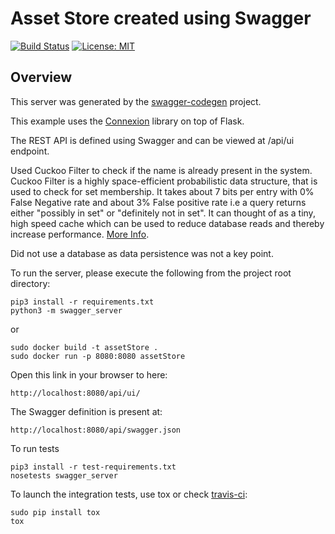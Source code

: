 # Asset Store created using Swagger
 <a href="https://travis-ci.org/sagarkrkv/assetStore"><img src="https://travis-ci.org/sagarkrkv/assetStore.svg" alt="Build Status"></a> [![License: MIT](https://img.shields.io/badge/License-MIT-blue.svg)](/LICENSE)

## Overview
This server was generated by the [swagger-codegen](https://github.com/swagger-api/swagger-codegen) project.

This example uses the [Connexion](https://github.com/zalando/connexion) library on top of Flask.

The REST API is defined using Swagger and can be viewed at /api/ui endpoint.

Used Cuckoo Filter to check if the name is already present in the system. Cuckoo Filter is a highly space-efficient probabilistic data structure, that is used to check for set membership. It takes about 7 bits per entry with 0% False Negative rate and about 3% False positive rate i.e a query returns either "possibly in set" or "definitely not in set". It can thought of as a tiny, high speed cache which can be used to reduce database reads and thereby increase performance. [More Info](https://bdupras.github.io/filter-tutorial/).

Did not use a database as data persistence was not a key point.


To run the server, please execute the following from the project root directory:


```
pip3 install -r requirements.txt
python3 -m swagger_server

```

or

```
sudo docker build -t assetStore .
sudo docker run -p 8080:8080 assetStore
```


Open this link in your browser to here:

```
http://localhost:8080/api/ui/
```

The Swagger definition is present at:

```
http://localhost:8080/api/swagger.json
```
To run tests

```
pip3 install -r test-requirements.txt
nosetests swagger_server
```


To launch the integration tests, use tox or check [travis-ci](https://travis-ci.org/sagarkrkv/assetStore):
```
sudo pip install tox
tox
```
